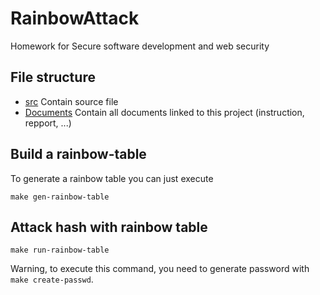 # RainbowAttack
Homework for Secure software development and web security


## File structure
- [src](src) 
    Contain source file
- [Documents](Documents)
    Contain all documents linked to this project (instruction, repport, ...)


## Build a rainbow-table   

To generate a rainbow table you can just execute
```
make gen-rainbow-table
```

## Attack hash with rainbow table

```
make run-rainbow-table
```
Warning, to execute this command, you need to generate password with `make create-passwd`.


